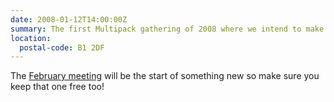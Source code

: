 ```yaml
---
date: 2008-01-12T14:00:00Z
summary: The first Multipack gathering of 2008 where we intend to make some drastic decisions on the future. Be sure to attend to make your voice heard or forever hold your peace.
location:
  postal-code: B1 2DF
---
```

The [February meeting](http://upcoming.yahoo.com/event/396534/) will be the start of something new so make sure you keep that one free too!
